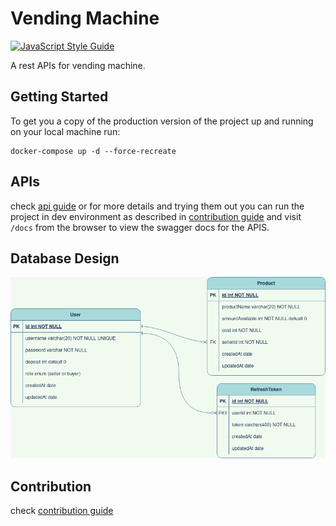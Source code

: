 # Vending Machine

[![JavaScript Style Guide](https://img.shields.io/badge/code_style-standard-brightgreen.svg)](https://standardjs.com)

A rest APIs for vending machine.

## Getting Started

To get you a copy of the production version of the project up and running on your local machine run:

```shell script
docker-compose up -d --force-recreate
```

## APIs

check [api guide](./API.md) or for more details and trying them out you can run the project in dev
environment as described in [contribution guide](./CONTRIBUTION.md) and visit `/docs` from the browser
to view the swagger docs for the APIS.

## Database Design

![Vending Machine database scheme](./screenshoots/DB%20shema.png "Vending Machine database scheme")

## Contribution

check [contribution guide](./CONTRIBUTION.md)
